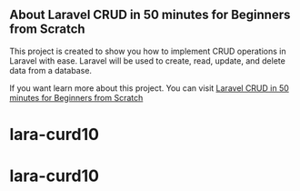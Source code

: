 ## About Laravel CRUD in 50 minutes for Beginners  from Scratch

This project is created to show you how to implement CRUD operations in Laravel with ease. Laravel will be used to create, read, update, and delete data from a database. 

If you want learn more about this project. You can visit [Laravel CRUD in 50 minutes for Beginners  from Scratch](https://youtu.be/_LA9QsgJ0bw) 



# lara-curd10
# lara-curd10
